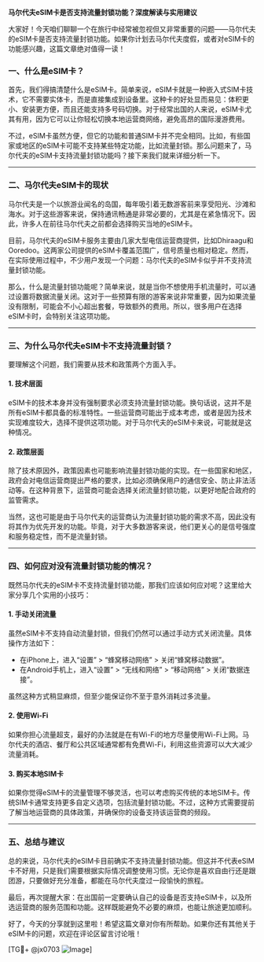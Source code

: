 **马尔代夫eSIM卡是否支持流量封锁功能？深度解读与实用建议**

大家好！今天咱们聊聊一个在旅行中经常被忽视但又非常重要的问题——马尔代夫的eSIM卡是否支持流量封锁功能。如果你计划去马尔代夫度假，或者对eSIM卡的功能感兴趣，这篇文章绝对值得一读！

### 一、什么是eSIM卡？

首先，我们得搞清楚什么是eSIM卡。简单来说，eSIM卡就是一种嵌入式SIM卡技术，它不需要实体卡，而是直接集成到设备里。这种卡的好处显而易见：体积更小、安装更方便，而且还能支持多号码切换。对于经常出国的人来说，eSIM卡尤其有用，因为它可以让你轻松切换本地运营商网络，避免高昂的国际漫游费用。

不过，eSIM卡虽然方便，但它的功能和普通SIM卡并不完全相同。比如，有些国家或地区的eSIM卡可能不支持某些特定功能，比如流量封锁。那么问题来了，马尔代夫的eSIM卡支持流量封锁功能吗？接下来我们就来详细分析一下。

---

### 二、马尔代夫eSIM卡的现状

马尔代夫是一个以旅游业闻名的岛国，每年吸引着无数游客前来享受阳光、沙滩和海水。对于这些游客来说，保持通讯畅通是非常必要的，尤其是在紧急情况下。因此，许多人在前往马尔代夫之前都会选择购买当地的eSIM卡。

目前，马尔代夫的eSIM卡服务主要由几家大型电信运营商提供，比如Dhiraagu和Ooredoo。这两家公司提供的eSIM卡覆盖范围广，信号质量也相对稳定。然而，在实际使用过程中，不少用户发现一个问题：马尔代夫的eSIM卡似乎并不支持流量封锁功能。

那么，什么是流量封锁功能呢？简单来说，就是当你不想使用手机流量时，可以通过设置将数据流量关闭。这对于一些预算有限的游客来说非常重要，因为如果流量没有限制，可能会不小心超出套餐，导致额外的费用。所以，很多用户在选择eSIM卡时，会特别关注这项功能。

---

### 三、为什么马尔代夫eSIM卡不支持流量封锁？

要理解这个问题，我们需要从技术和政策两个方面入手。

#### 1. 技术层面
eSIM卡的技术本身并没有强制要求必须支持流量封锁功能。换句话说，这并不是所有eSIM卡都具备的标准特性。一些运营商可能出于成本考虑，或者是因为技术实现难度较大，选择不提供这项功能。对于马尔代夫的eSIM卡来说，可能就是这种情况。

#### 2. 政策层面
除了技术原因外，政策因素也可能影响流量封锁功能的实现。在一些国家和地区，政府会对电信运营商提出严格的要求，比如必须确保用户的通信安全、防止非法活动等。在这种背景下，运营商可能会选择关闭流量封锁功能，以更好地配合政府的监管需求。

当然，这也可能是由于马尔代夫的运营商认为流量封锁功能的需求不高，因此没有将其作为优先开发的功能。毕竟，对于大多数游客来说，他们更关心的是信号强度和服务稳定性，而不是流量封锁。

---

### 四、如何应对没有流量封锁功能的情况？

既然马尔代夫的eSIM卡不支持流量封锁功能，那我们应该如何应对呢？这里给大家分享几个实用的小技巧：

#### 1. 手动关闭流量
虽然eSIM卡不支持自动流量封锁，但我们仍然可以通过手动方式关闭流量。具体操作方法如下：
- 在iPhone上，进入“设置” > “蜂窝移动网络” > 关闭“蜂窝移动数据”。
- 在Android手机上，进入“设置” > “无线和网络” > “移动网络” > 关闭“数据连接”。

虽然这种方式稍显麻烦，但至少能保证你不至于意外消耗过多流量。

#### 2. 使用Wi-Fi
如果你担心流量超支，最好的办法就是在有Wi-Fi的地方尽量使用Wi-Fi上网。马尔代夫的酒店、餐厅和公共区域通常都有免费Wi-Fi，利用这些资源可以大大减少流量消耗。

#### 3. 购买本地SIM卡
如果你觉得eSIM卡的流量管理不够灵活，也可以考虑购买传统的本地SIM卡。传统SIM卡通常支持更多自定义选项，包括流量封锁功能。不过，这种方式需要提前了解当地运营商的具体政策，并确保你的设备支持该运营商的频段。

---

### 五、总结与建议

总的来说，马尔代夫的eSIM卡目前确实不支持流量封锁功能。但这并不代表eSIM卡不好用，只是我们需要根据实际情况调整使用习惯。无论你是喜欢自由行还是跟团游，只要做好充分准备，都能在马尔代夫度过一段愉快的旅程。

最后，再次提醒大家：在出国前一定要确认自己的设备是否支持eSIM卡，以及所选运营商的服务范围和功能。这样既能避免不必要的麻烦，也能让旅途更加顺利。

好了，今天的分享就到这里啦！希望这篇文章对你有所帮助。如果你还有其他关于eSIM卡的问题，欢迎在评论区留言讨论哦！

[TG💪+ @jx0703 ![Image](https://github.com/user-attachments/assets/dbca1d08-cadb-493c-b0ec-ad6f7a83f270)]